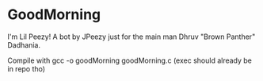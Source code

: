 # GoodMorning
I'm Lil Peezy! A bot by JPeezy just for the main man Dhruv "Brown Panther" Dadhania. 

Compile with gcc -o goodMorning goodMorning.c (exec should already be in repo tho) 
